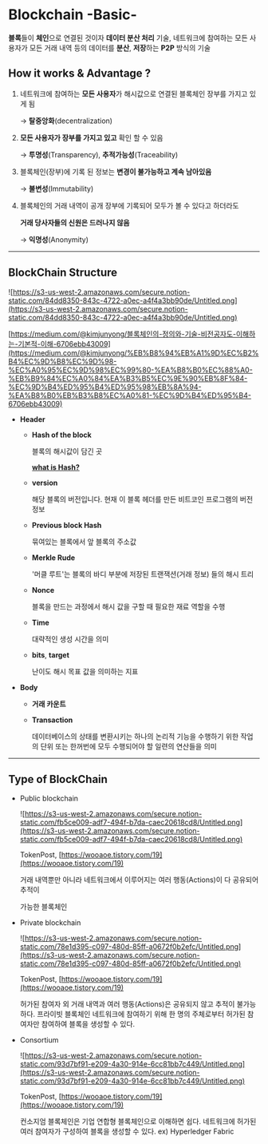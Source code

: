 # Blockchain -Basic-

**블록**들이 **체인**으로 연결된 것이자 **데이터 분산 처리** 기술, 네트워크에 참여하는 
모든 사용자가 모든 거래 내역 등의 데이터를 **분산**, **저장**하는 **P2P** 방식의 기술

## How it works & Advantage ?

1. 네트워크에 참여하는 **모든 사용자**가 해시값으로 연결된 블록체인 장부를 가지고 있게 됨

    → **탈중앙화**(decentralization)

2. **모든 사용자가 장부를 가지고 있고** 확인 할 수 있음

    → **투명성**(Transparency), **추적가능성**(Traceability)

3. 블록체인(장부)에 기록 된 정보는 **변경이 불가능하고 계속 남아있음**

    → **불변성**(Immutability)

4. 블록체인의 거래 내역이 공개 장부에 기록되어 모두가 볼 수 있다고 하더라도

    **거래 당사자들의 신원은 드러나지 않음**

    → **익명성**(Anonymity)

---

## BlockChain Structure

![https://s3-us-west-2.amazonaws.com/secure.notion-static.com/84dd8350-843c-4722-a0ec-a4f4a3bb90de/Untitled.png](https://s3-us-west-2.amazonaws.com/secure.notion-static.com/84dd8350-843c-4722-a0ec-a4f4a3bb90de/Untitled.png)

[https://medium.com/@kimjunyong/블록체인의-정의와-기술-비전공자도-이해하는-기본적-이해-6706ebb43009](https://medium.com/@kimjunyong/%EB%B8%94%EB%A1%9D%EC%B2%B4%EC%9D%B8%EC%9D%98-%EC%A0%95%EC%9D%98%EC%99%80-%EA%B8%B0%EC%88%A0-%EB%B9%84%EC%A0%84%EA%B3%B5%EC%9E%90%EB%8F%84-%EC%9D%B4%ED%95%B4%ED%95%98%EB%8A%94-%EA%B8%B0%EB%B3%B8%EC%A0%81-%EC%9D%B4%ED%95%B4-6706ebb43009)

- **Header**
    - **Hash of the block**

        블록의 해시값이 담긴 곳

        [**what is Hash?**](https://www.notion.so/Hash-Function-69ec2a95ccf6410a80d34ca12328f8f0)

    - **version**

        해당 블록의 버전입니다. 현재 이 블록 헤더를 만든 비트코인 프로그램의 버전 정보

    - **Previous block Hash**

        묶여있는 블록에서 앞 블록의 주소값

    - **Merkle Rude**

        '머클 루트'는 블록의 바디 부분에 저장된 트랜잭션(거래 정보) 들의 해시 트리

    - **Nonce**

        블록을 만드는 과정에서 해시 값을 구할 때 필요한 재료 역할을 수행

    - **Time**

        대략적인 생성 시간을 의미

    - **bits**, **target**

        난이도 해시 목표 값을 의미하는 지표

- **Body**
    - **거래 카운트**

    - **Transaction**

        데이터베이스의 상태를 변환시키는 하나의 논리적 기능을 수행하기 위한 작업의 단위 또는 한꺼번에 모두 수행되어야 할 일련의 연산들을 의미

---

## Type of BlockChain

- Public blockchain

    ![https://s3-us-west-2.amazonaws.com/secure.notion-static.com/fb5ce009-adf7-494f-b7da-caec20618cd8/Untitled.png](https://s3-us-west-2.amazonaws.com/secure.notion-static.com/fb5ce009-adf7-494f-b7da-caec20618cd8/Untitled.png)

    TokenPost, [https://wooaoe.tistory.com/19](https://wooaoe.tistory.com/19)

    거래 내역뿐만 아니라 네트워크에서 이루어지는 여러 행동(Actions)이 다 공유되어 추적이 

    가능한 블록체인

- Private blockchain

    ![https://s3-us-west-2.amazonaws.com/secure.notion-static.com/78e1d395-c097-480d-85ff-a0672f0b2efc/Untitled.png](https://s3-us-west-2.amazonaws.com/secure.notion-static.com/78e1d395-c097-480d-85ff-a0672f0b2efc/Untitled.png)

    TokenPost, [https://wooaoe.tistory.com/19](https://wooaoe.tistory.com/19)

    허가된 참여자 외 거래 내역과 여러 행동(Actions)은 공유되지 않고 추적이 불가능하다. 프라이빗 블록체인 네트워크에 참여하기 위해 한 명의 주체로부터 허가된 참여자만 참여하여 블록을 생성할 수 있다.

- Consortium

    ![https://s3-us-west-2.amazonaws.com/secure.notion-static.com/93d7bf91-e209-4a30-914e-6cc81bb7c449/Untitled.png](https://s3-us-west-2.amazonaws.com/secure.notion-static.com/93d7bf91-e209-4a30-914e-6cc81bb7c449/Untitled.png)

    TokenPost, [https://wooaoe.tistory.com/19](https://wooaoe.tistory.com/19)

    컨소지엄 블록체인은 기업 연합형 블록체인으로 이해하면 쉽다. 네트워크에 허가된 여러 참여자가 구성하여 블록을 생성할 수 있다. ex) Hyperledger Fabric